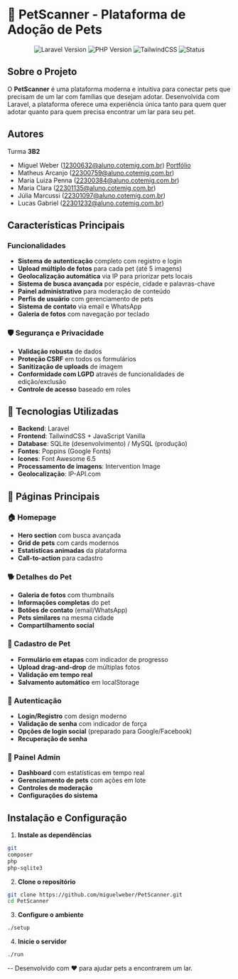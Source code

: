 # 🐾 PetScanner - Plataforma de Adoção de Pets

<p align="center">
  <img src="https://img.shields.io/badge/Laravel-11.x-red.svg" alt="Laravel Version">
  <img src="https://img.shields.io/badge/PHP-8.2+-blue.svg" alt="PHP Version">
  <img src="https://img.shields.io/badge/TailwindCSS-3.x-cyan.svg" alt="TailwindCSS">
  <img src="https://img.shields.io/badge/Status-Production%20Ready-green.svg" alt="Status">
</p>

## Sobre o Projeto

O **PetScanner** é uma plataforma moderna e intuitiva para conectar pets que precisam de um lar com famílias que desejam adotar. Desenvolvida com Laravel, a plataforma oferece uma experiência única tanto para quem quer adotar quanto para quem precisa encontrar um lar para seu pet.

## Autores
Turma **3B2**

- Miguel Weber      (12300632@aluno.cotemig.com.br) [Portfólio](https://github.com/miguelweber)
- Matheus Arcanjo   (22300759@aluno.cotemig.com.br)
- Maria Luiza Penna (22300384@aluno.cotemig.com.br)
- Maria Clara       (22301135@aluno.cotemig.com.br)
- Júlia Marcussi  (22301097@aluno.cotemig.com.br)
- Lucas Gabriel   (22301232@aluno.cotemig.com.br)

## Características Principais

### Funcionalidades
- **Sistema de autenticação** completo com registro e login
- **Upload múltiplo de fotos** para cada pet (até 5 imagens)
- **Geolocalização automática** via IP para priorizar pets locais
- **Sistema de busca avançada** por espécie, cidade e palavras-chave
- **Painel administrativo** para moderação de conteúdo
- **Perfis de usuário** com gerenciamento de pets
- **Sistema de contato** via email e WhatsApp
- **Galeria de fotos** com navegação por teclado

### 🛡️ Segurança e Privacidade
- **Validação robusta** de dados
- **Proteção CSRF** em todos os formulários
- **Sanitização de uploads** de imagem
- **Conformidade com LGPD** através de funcionalidades de edição/exclusão
- **Controle de acesso** baseado em roles

## 🚀 Tecnologias Utilizadas

- **Backend**: Laravel
- **Frontend**: TailwindCSS + JavaScript Vanilla
- **Database**: SQLite (desenvolvimento) / MySQL (produção)
- **Fontes**: Poppins (Google Fonts)
- **Icones**: Font Awesome 6.5
- **Processamento de imagens**: Intervention Image
- **Geolocalização**: IP-API.com

## 🎯 Páginas Principais

### 🏠 Homepage
- **Hero section** com busca avançada
- **Grid de pets** com cards modernos
- **Estatísticas animadas** da plataforma
- **Call-to-action** para cadastro

### 🐕 Detalhes do Pet
- **Galeria de fotos** com thumbnails
- **Informações completas** do pet
- **Botões de contato** (email/WhatsApp)
- **Pets similares** na mesma cidade
- **Compartilhamento social**

### 📝 Cadastro de Pet
- **Formulário em etapas** com indicador de progresso
- **Upload drag-and-drop** de múltiplas fotos
- **Validação em tempo real**
- **Salvamento automático** em localStorage

### 🔐 Autenticação
- **Login/Registro** com design moderno
- **Validação de senha** com indicador de força
- **Opções de login social** (preparado para Google/Facebook)
- **Recuperação de senha**

### 👑 Painel Admin
- **Dashboard** com estatísticas em tempo real
- **Gerenciamento de pets** com ações em lote
- **Controles de moderação**
- **Configurações do sistema**

## Instalação e Configuração

1. **Instale as dependências**
```bash
git
composer
php
php-sqlite3
```

2. **Clone o repositório**
```bash
git clone https://github.com/miguelweber/PetScanner.git
cd PetScanner
```

3. **Configure o ambiente**
```bash
./setup
```

4. **Inicie o servidor**
```bash
./run
```

--
Desenvolvido com ❤️ para ajudar pets a encontrarem um lar.

